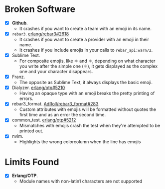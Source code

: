 # Broken Software

- [x] **Github**.
    * It crashes if you want to create a team with an emoji in its name.
- [x] `rebar3`. [erlang/rebar3#2618](https://github.com/erlang/rebar3/issues/2618)
    * It crashes if you want to create a provider with an emoji in their name.
    * It crashes if you include emojis in your calls to `rebar_api:warn/2`.
- [x] Sublime Text.
    * For composite emojis, like ⚛ and ⚛️, depending on what character you write after the simple one (⚛), it gets displayed as the complex one and your character disappears.
- [x] Franz.
    * The opposite as Sublime Text, it always displays the basic emoji.
- [x] Dialyzer. [erlang/otp#5210](https://github.com/erlang/otp/issues/5210)
    * Having an opaque type with an emoji breaks the pretty printing of errors.
- [x] rebar3_format. [AdRoll/rebar3_format#283](https://github.com/AdRoll/rebar3_format/issues/283)
    * Custom attributes with emojis will be formatted without quotes the first time and as an error the second time.
- [x] common_test. [erlang/otp#5212](https://github.com/erlang/otp/issues/5212)
    *  Mismatches with emojis crash the test when they're attempted to be printed out.
- [x] nvim.
    * Highlights the wrong colorcolumn when the line has emojis

# Limits Found

- [x] **Erlang/OTP**.
    * Module names with non-latin1 characters are not supported
